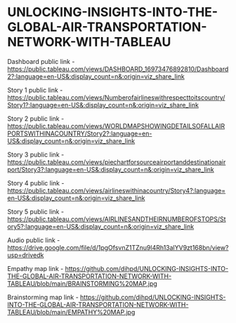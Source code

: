 # UNLOCKING-INSIGHTS-INTO-THE-GLOBAL-AIR-TRANSPORTATION-NETWORK-WITH-TABLEAU


Dashboard public link - https://public.tableau.com/views/DASHBOARD_16973476892810/Dashboard2?:language=en-US&:display_count=n&:origin=viz_share_link

Story 1 public link - https://public.tableau.com/views/Numberofairlineswithrespecttoitscountry/Story1?:language=en-US&:display_count=n&:origin=viz_share_link

Story 2 public link - https://public.tableau.com/views/WORLDMAPSHOWINGDETAILSOFALLAIRPORTSWITHINACOUNTRY/Story2?:language=en-US&:display_count=n&:origin=viz_share_link

Story 3 public link - https://public.tableau.com/views/piechartforsourceairportanddestinationairport/Story3?:language=en-US&:display_count=n&:origin=viz_share_link

Story 4 public link - https://public.tableau.com/views/airlineswithinacountry/Story4?:language=en-US&:display_count=n&:origin=viz_share_link

Story 5 public link - https://public.tableau.com/views/AIRLINESANDTHEIRNUMBEROFSTOPS/Story5?:language=en-US&:display_count=n&:origin=viz_share_link

Audio public link - https://drive.google.com/file/d/1pgOfsvnZ1TZnu9l4Rh13alYV9zt168bn/view?usp=drivedk

Empathy map link - https://github.com/dihpd/UNLOCKING-INSIGHTS-INTO-THE-GLOBAL-AIR-TRANSPORTATION-NETWORK-WITH-TABLEAU/blob/main/BRAINSTORMING%20MAP.jpg

Brainstorming map link - https://github.com/dihpd/UNLOCKING-INSIGHTS-INTO-THE-GLOBAL-AIR-TRANSPORTATION-NETWORK-WITH-TABLEAU/blob/main/EMPATHY%20MAP.jpg
